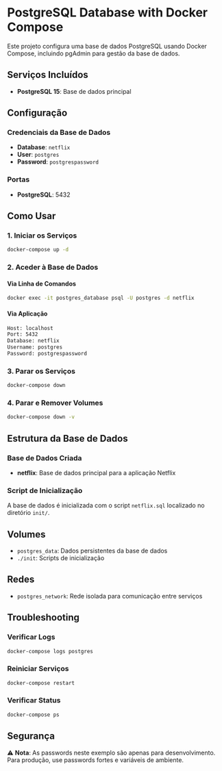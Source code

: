 # PostgreSQL Database with Docker Compose

Este projeto configura uma base de dados PostgreSQL usando Docker Compose, incluindo pgAdmin para gestão da base de dados.

## Serviços Incluídos

- **PostgreSQL 15**: Base de dados principal

## Configuração

### Credenciais da Base de Dados

- **Database**: `netflix`
- **User**: `postgres`
- **Password**: `postgrespassword`

### Portas

- **PostgreSQL**: 5432

## Como Usar

### 1. Iniciar os Serviços

```bash
docker-compose up -d
```

### 2. Aceder à Base de Dados

#### Via Linha de Comandos

```bash
docker exec -it postgres_database psql -U postgres -d netflix
```

#### Via Aplicação

```bash
Host: localhost
Port: 5432
Database: netflix
Username: postgres
Password: postgrespassword
```

### 3. Parar os Serviços

```bash
docker-compose down
```

### 4. Parar e Remover Volumes

```bash
docker-compose down -v
```

## Estrutura da Base de Dados

### Base de Dados Criada

- **netflix**: Base de dados principal para a aplicação Netflix

### Script de Inicialização

A base de dados é inicializada com o script `netflix.sql` localizado no diretório `init/`.

## Volumes

- `postgres_data`: Dados persistentes da base de dados
- `./init`: Scripts de inicialização

## Redes

- `postgres_network`: Rede isolada para comunicação entre serviços

## Troubleshooting

### Verificar Logs

```bash
docker-compose logs postgres
```

### Reiniciar Serviços

```bash
docker-compose restart
```

### Verificar Status

```bash
docker-compose ps
```

## Segurança

⚠️ **Nota**: As passwords neste exemplo são apenas para desenvolvimento. Para produção, use passwords fortes e variáveis de ambiente.
